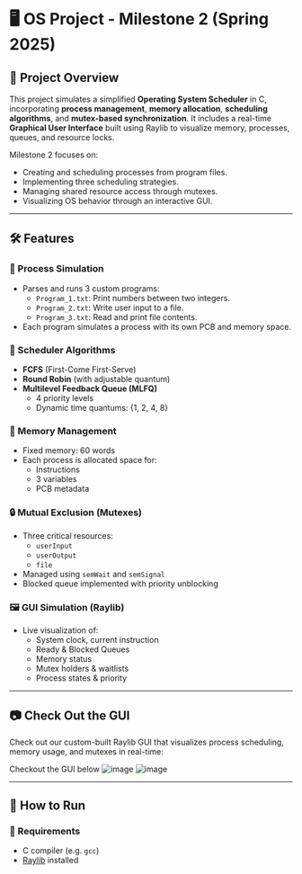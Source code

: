 # 🖥️ OS Project - Milestone 2 (Spring 2025)

## 📌 Project Overview

This project simulates a simplified **Operating System Scheduler** in C, incorporating **process management**, **memory allocation**, **scheduling algorithms**, and **mutex-based synchronization**. It includes a real-time **Graphical User Interface** built using Raylib to visualize memory, processes, queues, and resource locks.

Milestone 2 focuses on:

- Creating and scheduling processes from program files.
- Implementing three scheduling strategies.
- Managing shared resource access through mutexes.
- Visualizing OS behavior through an interactive GUI.

---

## 🛠️ Features

### 🧠 Process Simulation
- Parses and runs 3 custom programs:
  - `Program_1.txt`: Print numbers between two integers.
  - `Program_2.txt`: Write user input to a file.
  - `Program_3.txt`: Read and print file contents.
- Each program simulates a process with its own PCB and memory space.

### 🧮 Scheduler Algorithms
- **FCFS** (First-Come First-Serve)
- **Round Robin** (with adjustable quantum)
- **Multilevel Feedback Queue (MLFQ)**
  - 4 priority levels
  - Dynamic time quantums: {1, 2, 4, 8}

### 💾 Memory Management
- Fixed memory: 60 words
- Each process is allocated space for:
  - Instructions
  - 3 variables
  - PCB metadata

### 🔒 Mutual Exclusion (Mutexes)
- Three critical resources:
  - `userInput`
  - `userOutput`
  - `file`
- Managed using `semWait` and `semSignal`
- Blocked queue implemented with priority unblocking

### 🖼️ GUI Simulation (Raylib)
- Live visualization of:
  - System clock, current instruction
  - Ready & Blocked Queues
  - Memory status
  - Mutex holders & waitlists
  - Process states & priority

---

## 📷 Check Out the GUI

Check out our custom-built Raylib GUI that visualizes process scheduling, memory usage, and mutexes in real-time:


Checkout the GUI below
![image](https://github.com/user-attachments/assets/76f11d67-4499-4961-9d6c-e3b554a19137)
![image](https://github.com/user-attachments/assets/89428273-e825-4044-adaa-a16336fd51a3)

---

## 🚀 How to Run

### 🔧 Requirements
- C compiler (e.g. `gcc`)
- [Raylib](https://www.raylib.com/) installed

